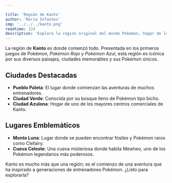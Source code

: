 ```yaml
---

title: 'Región de Kanto'
author: 'María Infantes'
img: '../../../kanto.png'
readtime: 224
description: 'Explora la región original del mundo Pokémon, hogar de los primeros 151 Pokémon.'
---
```


La región de **Kanto** es donde comenzó todo. Presentada en los primeros juegos de Pokémon, *Pokémon Rojo* y *Pokémon Azul*, esta región es icónica por sus diversos paisajes, ciudades memorables y sus Pokémon únicos. 

## Ciudades Destacadas
- **Pueblo Paleta**: El lugar donde comienzan las aventuras de muchos entrenadores.
- **Ciudad Verde**: Conocida por su bosque lleno de Pokémon tipo bicho.
- **Ciudad Azulona**: Hogar de uno de los mayores centros comerciales de Kanto.

## Lugares Emblemáticos
- **Monte Luna**: Lugar donde se pueden encontrar fósiles y Pokémon raros como Clefairy.
- **Cueva Celeste**: Una cueva misteriosa donde habita Mewtwo, uno de los Pokémon legendarios más poderosos.

Kanto es mucho más que una región; es el comienzo de una aventura que ha inspirado a generaciones de entrenadores Pokémon. ¿Listo para explorarla?
